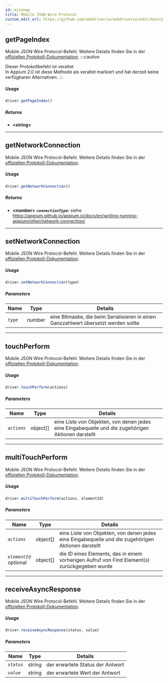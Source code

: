 ```yaml
---
id: mjsonwp
title: Mobile JSON Wire Protocol
custom_edit_url: https://github.com/webdriverio/webdriverio/edit/main/packages/wdio-protocols/src/protocols/mjsonwp.ts
---
```


## getPageIndex
Mobile JSON Wire Protocol-Befehl. Weitere Details finden Sie in der [offiziellen Protokoll-Dokumentation](https://github.com/appium/appium-base-driver/blob/master/docs/mjsonwp/protocol-methods.md#mobile-json-wire-protocol-endpoints).
:::caution

Dieser Protokollbefehl ist veraltet<br />In Appium 2.0 ist diese Methode als veraltet markiert und hat derzeit keine verfügbaren Alternativen.
:::

##### Usage

```js
driver.getPageIndex()
```


##### Returns

- **&lt;string&gt;**



---

## getNetworkConnection
Mobile JSON Wire Protocol-Befehl. Weitere Details finden Sie in der [offiziellen Protokoll-Dokumentation](https://github.com/SeleniumHQ/mobile-spec/blob/master/spec-draft.md#device-modes).

##### Usage

```js
driver.getNetworkConnection()
```


##### Returns

- **&lt;number&gt;**
            **<code><var>connectionType</var></code>:** siehe https://appium.github.io/appium.io/docs/en/writing-running-appium/other/network-connection/


---

## setNetworkConnection
Mobile JSON Wire Protocol-Befehl. Weitere Details finden Sie in der [offiziellen Protokoll-Dokumentation](https://github.com/SeleniumHQ/mobile-spec/blob/master/spec-draft.md#device-modes).

##### Usage

```js
driver.setNetworkConnection(type)
```


##### Parameters

<table>
  <thead>
    <tr>
      <th>Name</th><th>Type</th><th>Details</th>
    </tr>
  </thead>
  <tbody>
    <tr>
      <td><code><var>type</var></code></td>
      <td>number</td>
      <td>eine Bitmaske, die beim Serialisieren in einen Ganzzahlwert übersetzt werden sollte</td>
    </tr>
  </tbody>
</table>



---

## touchPerform
Mobile JSON Wire Protocol-Befehl. Weitere Details finden Sie in der [offiziellen Protokoll-Dokumentation](https://github.com/SeleniumHQ/mobile-spec/blob/master/spec-draft.md#touch-gestures).

##### Usage

```js
driver.touchPerform(actions)
```


##### Parameters

<table>
  <thead>
    <tr>
      <th>Name</th><th>Type</th><th>Details</th>
    </tr>
  </thead>
  <tbody>
    <tr>
      <td><code><var>actions</var></code></td>
      <td>object[]</td>
      <td>eine Liste von Objekten, von denen jedes eine Eingabequelle und die zugehörigen Aktionen darstellt</td>
    </tr>
  </tbody>
</table>



---

## multiTouchPerform
Mobile JSON Wire Protocol-Befehl. Weitere Details finden Sie in der [offiziellen Protokoll-Dokumentation](https://github.com/SeleniumHQ/mobile-spec/blob/master/spec-draft.md#touch-gestures).

##### Usage

```js
driver.multiTouchPerform(actions, elementId)
```


##### Parameters

<table>
  <thead>
    <tr>
      <th>Name</th><th>Type</th><th>Details</th>
    </tr>
  </thead>
  <tbody>
    <tr>
      <td><code><var>actions</var></code></td>
      <td>object[]</td>
      <td>eine Liste von Objekten, von denen jedes eine Eingabequelle und die zugehörigen Aktionen darstellt</td>
    </tr>
    <tr>
      <td><code><var>elementId</var></code><br /><span className="label labelWarning">optional</span></td>
      <td>object[]</td>
      <td>die ID eines Elements, das in einem vorherigen Aufruf von Find Element(s) zurückgegeben wurde</td>
    </tr>
  </tbody>
</table>



---

## receiveAsyncResponse
Mobile JSON Wire Protocol-Befehl. Weitere Details finden Sie in der [offiziellen Protokoll-Dokumentation](https://github.com/appium/appium-base-driver/blob/master/docs/mjsonwp/protocol-methods.md#mobile-json-wire-protocol-endpoints).

##### Usage

```js
driver.receiveAsyncResponse(status, value)
```


##### Parameters

<table>
  <thead>
    <tr>
      <th>Name</th><th>Type</th><th>Details</th>
    </tr>
  </thead>
  <tbody>
    <tr>
      <td><code><var>status</var></code></td>
      <td>string</td>
      <td>der erwartete Status der Antwort</td>
    </tr>
    <tr>
      <td><code><var>value</var></code></td>
      <td>string</td>
      <td>der erwartete Wert der Antwort</td>
    </tr>
  </tbody>
</table>